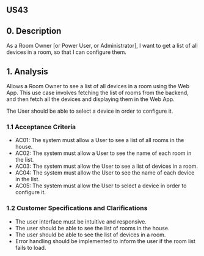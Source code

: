 ## US43

## 0. Description

As a Room Owner [or Power User, or Administrator], I want to get a list of all devices in a room, so that I can configure them.

## 1. Analysis

Allows a Room Owner to see a list of all devices in a room using the Web App. This use case involves fetching the list of
rooms from the backend, and then fetch all the devices and displaying them in the Web App. 

The User should be able to select a device in order to configure it.

### 1.1 Acceptance Criteria

* AC01: The system must allow a User to see a list of all rooms in the house.
* AC02: The system must allow a User to see the name of each room in the list.
* AC03: The system must allow the User to see a list of devices in a room.
* AC04: The system must allow the User to see the name of each device in the list.
* AC05: The system must allow the User to select a device in order to configure it.

### 1.2 Customer Specifications and Clarifications

* The user interface must be intuitive and responsive.
* The user should be able to see the list of rooms in the house.
* The user should be able to see the list of devices in a room.
* Error handling should be implemented to inform the user if the room list fails to load.